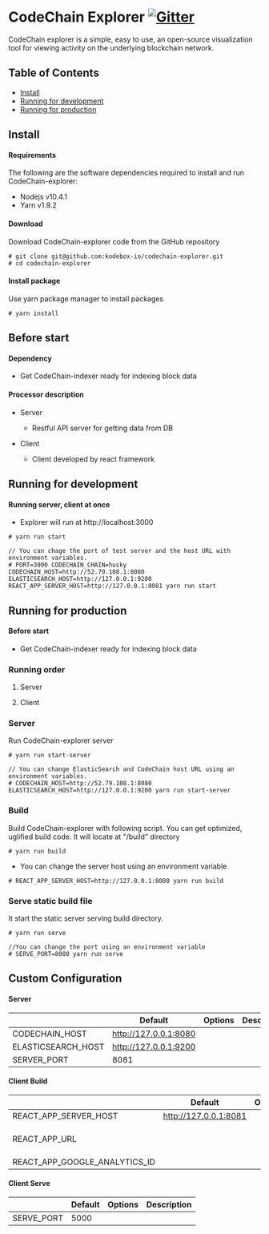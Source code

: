 # CodeChain Explorer [![Gitter](https://badges.gitter.im/CodeChain-io/codechain-explorer.svg)](https://gitter.im/CodeChain-io/codechain-explorer?utm_source=badge&utm_medium=badge&utm_campaign=pr-badge)

CodeChain explorer is a simple, easy to use, an open-source visualization tool for viewing activity on the underlying blockchain network.

## Table of Contents

- [Install](https://github.com/CodeChain-io/codechain-explorer#install)
- [Running for development](https://github.com/CodeChain-io/codechain-explorer#running-for-development)
- [Running for production](https://github.com/CodeChain-io/codechain-explorer#running-for-production)

## Install

#### Requirements

The following are the software dependencies required to install and run CodeChain-explorer:

- Nodejs v10.4.1
- Yarn v1.9.2

#### Download

Download CodeChain-explorer code from the GitHub repository

```
# git clone git@github.com:kodebox-io/codechain-explorer.git
# cd codechain-explorer
```

#### Install package

Use yarn package manager to install packages

```
# yarn install
```

## Before start

#### Dependency

- Get CodeChain-indexer ready for indexing block data

#### Processor description

- Server

  - Restful API server for getting data from DB

- Client

  - Client developed by react framework

## Running for development

#### Running server, client at once

- Explorer will run at http://localhost:3000

```
# yarn run start

// You can chage the port of test server and the host URL with environment variables.
# PORT=3000 CODECHAIN_CHAIN=husky CODECHAIN_HOST=http://52.79.108.1:8080 ELASTICSEARCH_HOST=http://127.0.0.1:9200 REACT_APP_SERVER_HOST=http://127.0.0.1:8081 yarn run start
```

## Running for production

#### Before start

- Get CodeChain-indexer ready for indexing block data

### Running order

1. Server

2. Client

### Server

Run CodeChain-explorer server

```
# yarn run start-server

// You can change ElasticSearch and CodeChain host URL using an environment variables.
# CODECHAIN_HOST=http://52.79.108.1:8080 ELASTICSEARCH_HOST=http://127.0.0.1:9200 yarn run start-server
```

### Build

Build CodeChain-explorer with following script. You can get optimized, uglified build code. It will locate at "/build" directory

```
# yarn run build
```

- You can change the server host using an environment variable

```
# REACT_APP_SERVER_HOST=http://127.0.0.1:8080 yarn run build
```

### Serve static build file

It start the static server serving build directory.

```
# yarn run serve

//You can change the port using an environment variable
# SERVE_PORT=8080 yarn run serve
```

## Custom Configuration

#### Server

|                    | Default               | Options | Description |
| ------------------ | --------------------- | ------- | ----------- |
| CODECHAIN_HOST     | http://127.0.0.1:8080 |         |             |
| ELASTICSEARCH_HOST | http://127.0.0.1:9200 |         |             |
| SERVER_PORT        | 8081                  |         |             |

#### Client Build

|                               | Default               | Options | Description                     |
| ----------------------------- | --------------------- | ------- | ------------------------------- |
| REACT_APP_SERVER_HOST         | http://127.0.0.1:8081 |         |                                 |
| REACT_APP_URL                 |                       |         | This is used for the open graph |
| REACT_APP_GOOGLE_ANALYTICS_ID |                       |         |                                 |

#### Client Serve

|            | Default | Options | Description |
| ---------- | ------- | ------- | ----------- |
| SERVE_PORT | 5000    |         |             |
